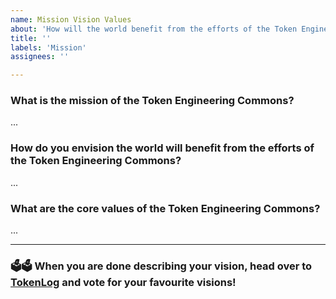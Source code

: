 ```yaml
---
name: Mission Vision Values
about: 'How will the world benefit from the efforts of the Token Engineering Commons? Describe your vision!'
title: ''
labels: 'Mission'
assignees: ''

---
```


### What is the mission of the Token Engineering Commons?
...
### How do you envision the world will benefit from the efforts of the Token Engineering Commons?
...
### What are the core values of the Token Engineering Commons?
...

---
### 🗳🗳 When you are done describing your vision, head over to [TokenLog](https://tokenlog.xyz/TECommons/TokenLog-SoftGov) and vote for your favourite visions!  
